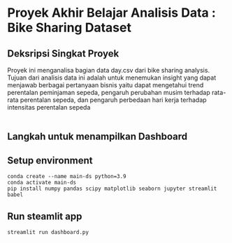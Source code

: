 # Proyek Akhir Belajar Analisis Data : Bike Sharing Dataset

## Deksripsi Singkat Proyek
Proyek ini menganalisa bagian data day.csv dari bike sharing analysis. Tujuan dari analisis data ini adalah untuk menemukan insight yang dapat menjawab berbagai pertanyaan bisnis yaitu dapat mengetahui trend perentalan peminjaman sepeda, pengaruh perubahan musim terhadap rata-rata perentalan sepeda, dan pengaruh perbedaan hari kerja terhadap intensitas perentalan sepeda
<br><br>
## Langkah untuk menampilkan Dashboard
## Setup environment
```
conda create --name main-ds python=3.9
conda activate main-ds
pip install numpy pandas scipy matplotlib seaborn jupyter streamlit babel
```
## Run steamlit app
```
streamlit run dashboard.py
```
